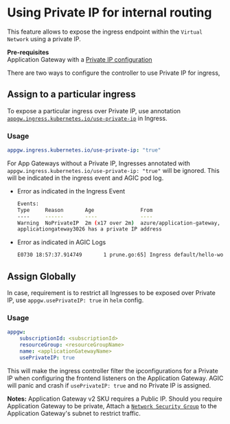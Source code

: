 # Using Private IP for internal routing

This feature allows to expose the ingress endpoint within the `Virtual Network` using a private IP.

**Pre-requisites**  
Application Gateway with a [Private IP configuration](https://docs.microsoft.com/en-us/azure/application-gateway/configure-application-gateway-with-private-frontend-ip)

There are two ways to configure the controller to use Private IP for ingress,

## Assign to a particular ingress

To expose a particular ingress over Private IP, use annotation [`appgw.ingress.kubernetes.io/use-private-ip`](../annotations.md#use-private-ip) in Ingress.

### Usage

```yaml
appgw.ingress.kubernetes.io/use-private-ip: "true"
```

For App Gateways without a Private IP, Ingresses annotated with `appgw.ingress.kubernetes.io/use-private-ip: "true"` will be ignored. This will be indicated in the ingress event and AGIC pod log.

* Error as indicated in the Ingress Event

    ```bash
    Events:
    Type     Reason       Age               From                                                                     Message
    ----     ------       ----              ----                                                                     -------
    Warning  NoPrivateIP  2m (x17 over 2m)  azure/application-gateway, prod-ingress-azure-5c9b6fcd4-bctcb  Ingress default/hello-world-ingress requires Application Gateway 
    applicationgateway3026 has a private IP address
    ```

* Error as indicated in AGIC Logs

    ```bash
    E0730 18:57:37.914749       1 prune.go:65] Ingress default/hello-world-ingress requires Application Gateway applicationgateway3026 has a private IP address
    ```

## Assign Globally

In case, requirement is to restrict all Ingresses to be exposed over Private IP, use `appgw.usePrivateIP: true` in `helm` config.

### Usage

```yaml
appgw:
    subscriptionId: <subscriptionId>
    resourceGroup: <resourceGroupName>
    name: <applicationGatewayName>
    usePrivateIP: true
```

This will make the ingress controller filter the ipconfigurations for a Private IP when configuring the frontend listeners on the Application Gateway.
AGIC will panic and crash if `usePrivateIP: true` and no Private IP is assigned.

**Notes:**
Application Gateway v2 SKU requires a Public IP. Should you require Application Gateway to be private, Attach a [`Network Security Group`](https://docs.microsoft.com/en-us/azure/virtual-network/security-overview) to the Application Gateway's subnet to restrict traffic.
